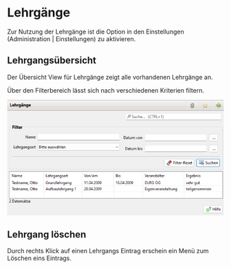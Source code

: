 # Lehrgänge

Zur Nutzung der Lehrgänge ist die Option in den Einstellungen \(Administration \| Einstellungen\) zu aktivieren.


## Lehrgangsübersicht

Der Übersicht View für Lehrgänge zeigt alle vorhandenen Lehrgänge an.

Über den Filterbereich lässt sich nach verschiedenen Kriterien filtern.

![](../../assets/lehrgaenge_liste.png)

## Lehrgang löschen

Durch rechts Klick auf einen Lehrgangs Eintrag erschein ein Menü zum Löschen eins Eintrags.

